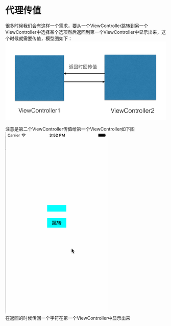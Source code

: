 # 代理传值

很多时候我们会有这样一个需求，要从一个ViewController跳转到另一个ViewController中选择某个选项然后返回到第一个ViewController中显示出来，这个时候就需要传值，模型图如下：<br />
![模型图](https://github.com/zyfoolboy/DelegatePassValue/blob/master/Delegate/Delegate/Assets.xcassets/%E5%B1%8F%E5%B9%95%E5%BF%AB%E7%85%A7%202016-03-17%20%E4%B8%8B%E5%8D%882.10.47.imageset/%E5%B1%8F%E5%B9%95%E5%BF%AB%E7%85%A7%202016-03-17%20%E4%B8%8B%E5%8D%882.10.47.png)

注意是第二个ViewController传值给第一个ViewController如下图<br />
![](https://github.com/zyfoolboy/DelegatePassValue/blob/master/Delegate/Delegate/Assets.xcassets/Untitled.gif)<br/>
在返回的时候传回一个字符在第一个ViewController中显示出来
